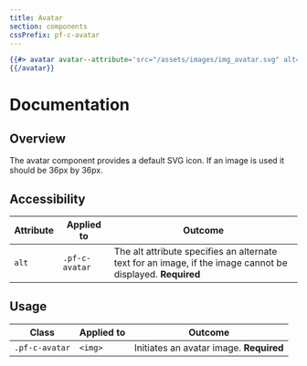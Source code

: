 ```yaml
---
title: Avatar
section: components
cssPrefix: pf-c-avatar
---
```


```hbs title=Avatar-simple
{{#> avatar avatar--attribute='src="/assets/images/img_avatar.svg" alt="Avatar image"'}}
{{/avatar}}
```

# Documentation
## Overview

The avatar component provides a default SVG icon. If an image is used it should be 36px by 36px.

## Accessibility

| Attribute | Applied to | Outcome |
| -- | -- | -- |
| `alt` | `.pf-c-avatar` | The alt attribute specifies an alternate text for an image, if the image cannot be displayed. **Required** |


## Usage

| Class | Applied to | Outcome |
| -- | -- | -- |
| `.pf-c-avatar` | `<img>` |  Initiates an avatar image. **Required** |
